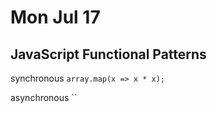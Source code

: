 # Mon Jul 17

## JavaScript Functional Patterns
synchronous
`array.map(x => x * x);`

asynchronous
``
